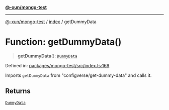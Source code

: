 [**@-xun/mongo-test**](../../README.md)

***

[@-xun/mongo-test](../../README.md) / [index](../README.md) / getDummyData

# Function: getDummyData()

> **getDummyData**(): [`DummyData`](../type-aliases/DummyData.md)

Defined in: [packages/mongo-test/src/index.ts:169](https://github.com/Xunnamius/mongo-utils/blob/78da2e96c8ecb2db1e9e0e0ecca9e2e7a885109d/packages/mongo-test/src/index.ts#L169)

Imports `getDummyData` from "configverse/get-dummy-data" and calls it.

## Returns

[`DummyData`](../type-aliases/DummyData.md)
